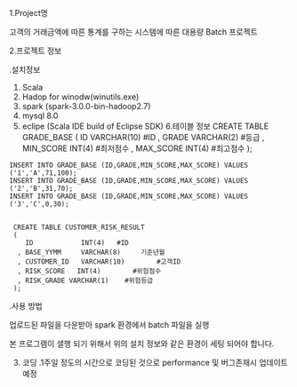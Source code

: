 
1.Project명

 고객의 거래금액에 따른 통계를 구하는 시스템에 따른 대용량 Batch 프로젝트

2.프로젝트 정보

 .설치정보
   1. Scala 
   2. Hadop for winodw(winutils.exe)
   3. spark (spark-3.0.0-bin-hadoop2.7)
   4. mysql 8.0
   5. eclipe (Scala IDE build of Eclipse SDK)
   6.테이블 정보
      CREATE TABLE GRADE_BASE
   (
      ID        VARCHAR(10)   #ID
    , GRADE     VARCHAR(2)     #등급
    , MIN_SCORE INT(4)        #최저점수
    , MAX_SCORE INT(4)        #최고점수
   );

    INSERT INTO GRADE_BASE (ID,GRADE,MIN_SCORE,MAX_SCORE) VALUES ('1','A',71,100);
    INSERT INTO GRADE_BASE (ID,GRADE,MIN_SCORE,MAX_SCORE) VALUES ('2','B',31,70);
    INSERT INTO GRADE_BASE (ID,GRADE,MIN_SCORE,MAX_SCORE) VALUES ('3','C',0,30);


     CREATE TABLE CUSTOMER_RISK_RESULT
     (
        ID            INT(4)   #ID
      , BASE_YYMM     VARCHAR(8)     기준년월
      , CUSTOMER_ID   VARCHAR(10)        #고객ID
      , RISK_SCORE   INT(4)        #위험점수
      , RISK_GRADE VARCHAR(1)    #위험등급
     );
  
  .사용 방법 
  
   업로드된 파일을 다운받아 spark 환경에서 batch 파일을 실행
   
   본 프로그램이 샐행 되기 위해서 위의 설치 정보와 같은 환경이 세팅 되어야 합니다.
 

3. 코딩
  .1주일 정도의 시간으로 코딩된 것으로 performance 및 버그존재시 업데이트 예정 
  





